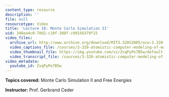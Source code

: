 ```yaml
---
content_type: resource
description: ''
file: null
resourcetype: Video
title: 'Lecture 18: Monte Carlo Simulation II'
uid: 346ea4c0-70d2-c10f-308f-c99156379f15
video_files:
  archive_url: http://www.archive.org/download/MIT3.320S2005/ocw-3.320-lec-14-12apr05-220k.mp4
  video_captions_file: /courses/3-320-atomistic-computer-modeling-of-materials-sma-5107-spring-2005/9c2e44f9099a59c8a237cfc594d3f530_ZsqPyPe7B5w.vtt
  video_thumbnail_file: https://img.youtube.com/vi/ZsqPyPe7B5w/default.jpg
  video_transcript_file: /courses/3-320-atomistic-computer-modeling-of-materials-sma-5107-spring-2005/fb2b5181006546e7b4f9b90854feaf9c_ZsqPyPe7B5w.pdf
video_metadata:
  youtube_id: ZsqPyPe7B5w
---
```


**Topics covered:** Monte Carlo Simulation II and Free Energies

**Instructor:** Prof. Gerbrand Ceder
